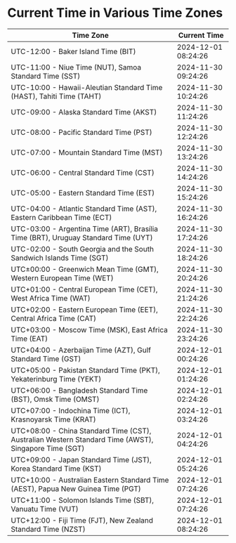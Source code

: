 # Current Time in Various Time Zones

| Time Zone | Current Time |
|-----------|--------------|
| UTC-12:00 - Baker Island Time (BIT) | 2024-12-01 08:24:26 |
| UTC-11:00 - Niue Time (NUT), Samoa Standard Time (SST) | 2024-11-30 09:24:26 |
| UTC-10:00 - Hawaii-Aleutian Standard Time (HAST), Tahiti Time (TAHT) | 2024-11-30 10:24:26 |
| UTC-09:00 - Alaska Standard Time (AKST) | 2024-11-30 11:24:26 |
| UTC-08:00 - Pacific Standard Time (PST) | 2024-11-30 12:24:26 |
| UTC-07:00 - Mountain Standard Time (MST) | 2024-11-30 13:24:26 |
| UTC-06:00 - Central Standard Time (CST) | 2024-11-30 14:24:26 |
| UTC-05:00 - Eastern Standard Time (EST) | 2024-11-30 15:24:26 |
| UTC-04:00 - Atlantic Standard Time (AST), Eastern Caribbean Time (ECT) | 2024-11-30 16:24:26 |
| UTC-03:00 - Argentina Time (ART), Brasília Time (BRT), Uruguay Standard Time (UYT) | 2024-11-30 17:24:26 |
| UTC-02:00 - South Georgia and the South Sandwich Islands Time (SGT) | 2024-11-30 18:24:26 |
| UTC±00:00 - Greenwich Mean Time (GMT), Western European Time (WET) | 2024-11-30 20:24:26 |
| UTC+01:00 - Central European Time (CET), West Africa Time (WAT) | 2024-11-30 21:24:26 |
| UTC+02:00 - Eastern European Time (EET), Central Africa Time (CAT) | 2024-11-30 22:24:26 |
| UTC+03:00 - Moscow Time (MSK), East Africa Time (EAT) | 2024-11-30 23:24:26 |
| UTC+04:00 - Azerbaijan Time (AZT), Gulf Standard Time (GST) | 2024-12-01 00:24:26 |
| UTC+05:00 - Pakistan Standard Time (PKT), Yekaterinburg Time (YEKT) | 2024-12-01 01:24:26 |
| UTC+06:00 - Bangladesh Standard Time (BST), Omsk Time (OMST) | 2024-12-01 02:24:26 |
| UTC+07:00 - Indochina Time (ICT), Krasnoyarsk Time (KRAT) | 2024-12-01 03:24:26 |
| UTC+08:00 - China Standard Time (CST), Australian Western Standard Time (AWST), Singapore Time (SGT) | 2024-12-01 04:24:26 |
| UTC+09:00 - Japan Standard Time (JST), Korea Standard Time (KST) | 2024-12-01 05:24:26 |
| UTC+10:00 - Australian Eastern Standard Time (AEST), Papua New Guinea Time (PGT) | 2024-12-01 07:24:26 |
| UTC+11:00 - Solomon Islands Time (SBT), Vanuatu Time (VUT) | 2024-12-01 07:24:26 |
| UTC+12:00 - Fiji Time (FJT), New Zealand Standard Time (NZST) | 2024-12-01 08:24:26 |
